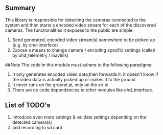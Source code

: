 ## Summary

This library is responsible for detecting the cameras connected to the system 
and then starts a encoded video stream for each of the discovered cameras.
The functionalities it exposes to the public are simple:
1) Send generated, encoded video stream(s) somewhere to be picked up (e.g. by ohd-interface)
2) Expose a means to change camera / encoding specific settings (called by ohd_telemetry / mavlink)


##Note 
The code in this module must adhere to the following paradigms:
1) It only generates encoded video data,then forwards it. It doesn't know if the video data is actually picked up or makes it to the
   ground.
2) It never runs on the ground pi, only on the air pi.
3) There are no code dependencies to other modules like ohd_interface.

## List of TODO's
1) Introduce even more settings & validate settings depending on the detected camera(s)
2) add recording to sd card
